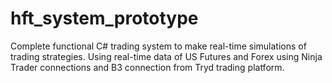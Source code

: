 # hft_system_prototype
Complete functional C# trading system to make real-time simulations of trading strategies.
Using real-time data of US Futures and Forex using Ninja Trader connections and B3 connection from Tryd trading platform.
